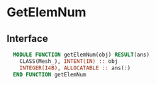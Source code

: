 # GetElemNum

## Interface

```fortran
  MODULE FUNCTION getElemNum(obj) RESULT(ans)
    CLASS(Mesh_), INTENT(IN) :: obj
    INTEGER(I4B), ALLOCATABLE :: ans(:)
  END FUNCTION getElemNum
```
